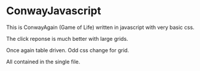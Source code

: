 # ConwayJavascript

This is ConwayAgain (Game of Life) written in javascript with very basic css.

The click reponse is much better with large grids.

Once again table driven. Odd css change for grid.

All contained in the single file.


